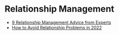 # Relationship Management
- [9 Relationship Management Advice from Experts](https://jyotirgamya.org/article/relationship-management/)
- [How to Avoid Relationship Problems in 2022](https://jyotirgamya.org/article/advice-relationship-problem/)

